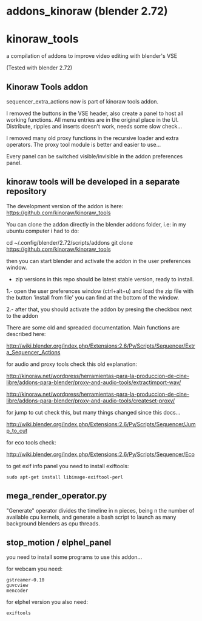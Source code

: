 addons_kinoraw (blender 2.72)
===================================

kinoraw_tools
=============

a compilation of addons to improve video editing with blender's VSE

(Tested with blender 2.72)



Kinoraw Tools addon
-----------------------

sequencer_extra_actions now is part of kinoraw tools addon.

I removed the buttons in the VSE header, also create a panel to host all working functions. All menu entries are in the original place in the UI. Distribute, ripples and inserts doesn't work, needs some slow check...

I removed many old proxy functions in the recursive loader and extra operators. The proxy tool module is better and easier to use...

Every panel can be switched visible/invisible in the addon preferences panel.


kinoraw tools will be developed in a separate repository
-----------------------

The development version of the addon is here: https://github.com/kinoraw/kinoraw_tools

You can clone the addon directly in the blender addons folder, i.e: in my ubuntu
computer i had to do:

cd ~/.config/blender/2.72/scripts/addons
git clone https://github.com/kinoraw/kinoraw_tools

then you can start blender and activate the addon in the user preferences
window.

* zip versions in this repo should be latest stable version, ready to install.



1.- open the user preferences window (ctrl+alt+u) and load the zip file with the button 'install from file' you can find at the bottom of the window.

2.- after that, you should activate the addon by presing the checkbox next to the addon 


There are some old and spreaded documentation. Main functions are described here:

http://wiki.blender.org/index.php/Extensions:2.6/Py/Scripts/Sequencer/Extra_Sequencer_Actions

for audio and proxy tools check this old explanation:

http://kinoraw.net/wordpress/herramientas-para-la-produccion-de-cine-libre/addons-para-blender/proxy-and-audio-tools/extractimport-wav/

http://kinoraw.net/wordpress/herramientas-para-la-produccion-de-cine-libre/addons-para-blender/proxy-and-audio-tools/createset-proxy/

for jump to cut check this, but many things changed since this docs...

http://wiki.blender.org/index.php/Extensions:2.6/Py/Scripts/Sequencer/Jump_to_cut

for eco tools check:

http://wiki.blender.org/index.php/Extensions:2.6/Py/Scripts/Sequencer/Eco

to get exif info panel you need to install exiftools:

    sudo apt-get install libimage-exiftool-perl





mega_render_operator.py
-------------------------------

"Generate" operator divides the timeline in n pieces, being n the number of available cpu kernels, and generate a bash script to launch as many background blenders as cpu threads.


stop_motion / elphel_panel
------------------------

you need to install some programs to use this addon...

for webcam you need:

    gstreamer-0.10
    guvcview
    mencoder

for elphel version you also need:

    exiftools

